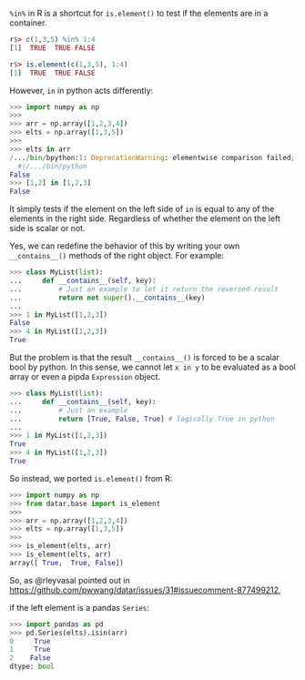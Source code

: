 `%in%` in R is a shortcut for `is.element()` to test if the elements are in a container.

```r
r$> c(1,3,5) %in% 1:4
[1]  TRUE  TRUE FALSE

r$> is.element(c(1,3,5), 1:4)
[1]  TRUE  TRUE FALSE
```

However, `in` in python acts differently:

```python
>>> import numpy as np
>>>
>>> arr = np.array([1,2,3,4])
>>> elts = np.array([1,3,5])
>>>
>>> elts in arr
/.../bin/bpython:1: DeprecationWarning: elementwise comparison failed; this will raise an error in the future.
  #!/.../bin/python
False
>>> [1,2] in [1,2,3]
False
```

It simply tests if the element on the left side of `in` is equal to any of the elements in the right side. Regardless of whether the element on the left side is scalar or not.

Yes, we can redefine the behavior of this by writing your own `__contains__()` methods of the right object. For example:

```python
>>> class MyList(list):
...     def __contains__(self, key):
...         # Just an example to let it return the reversed result
...         return not super().__contains__(key)
...
>>> 1 in MyList([1,2,3])
False
>>> 4 in MyList([1,2,3])
True
```

But the problem is that the result `__contains__()` is forced to be a scalar bool by python. In this sense, we cannot let `x in y` to be evaluated as a bool array or even a pipda `Expression` object.
```python
>>> class MyList(list):
...     def __contains__(self, key):
...         # Just an example
...         return [True, False, True] # logically True in python
...
>>> 1 in MyList([1,2,3])
True
>>> 4 in MyList([1,2,3])
True
```

So instead, we ported `is.element()` from R:

```python
>>> import numpy as np
>>> from datar.base import is_element
>>>
>>> arr = np.array([1,2,3,4])
>>> elts = np.array([1,3,5])
>>>
>>> is_element(elts, arr)
>>> is_element(elts, arr)
array([ True,  True, False])
```

So, as @rleyvasal pointed out in https://github.com/pwwang/datar/issues/31#issuecomment-877499212,

if the left element is a pandas `Series`:
```python
>>> import pandas as pd
>>> pd.Series(elts).isin(arr)
0     True
1     True
2    False
dtype: bool
```
